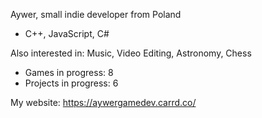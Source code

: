 Aywer, small indie developer from Poland
- C++, JavaScript, C#

Also interested in: Music, Video Editing, Astronomy, Chess

- Games in progress: 8
- Projects in progress: 6

My website: https://aywergamedev.carrd.co/
